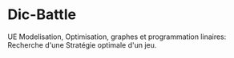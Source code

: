 # Dic-Battle
UE Modelisation, Optimisation, graphes et programmation linaires: Recherche d'une Stratégie optimale d'un jeu.

